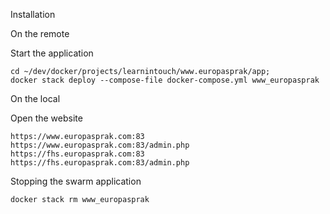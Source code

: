 Installation

On the remote

Start the application
```
cd ~/dev/docker/projects/learnintouch/www.europasprak/app;
docker stack deploy --compose-file docker-compose.yml www_europasprak
```

On the local

Open the website
```
https://www.europasprak.com:83
https://www.europasprak.com:83/admin.php
https://fhs.europasprak.com:83
https://fhs.europasprak.com:83/admin.php
```

Stopping the swarm application
```
docker stack rm www_europasprak
```

